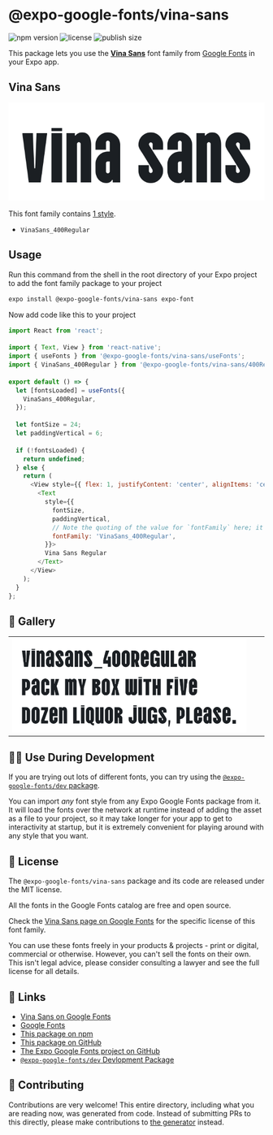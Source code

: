 # @expo-google-fonts/vina-sans

![npm version](https://flat.badgen.net/npm/v/@expo-google-fonts/vina-sans)
![license](https://flat.badgen.net/github/license/expo/google-fonts)
![publish size](https://flat.badgen.net/packagephobia/install/@expo-google-fonts/vina-sans)

This package lets you use the [**Vina Sans**](https://fonts.google.com/specimen/Vina+Sans) font family from [Google Fonts](https://fonts.google.com/) in your Expo app.

## Vina Sans

![Vina Sans](./font-family.png)

This font family contains [1 style](#-gallery).

- `VinaSans_400Regular`

## Usage

Run this command from the shell in the root directory of your Expo project to add the font family package to your project
```sh
expo install @expo-google-fonts/vina-sans expo-font
```

Now add code like this to your project
```js
import React from 'react';

import { Text, View } from 'react-native';
import { useFonts } from '@expo-google-fonts/vina-sans/useFonts';
import { VinaSans_400Regular } from '@expo-google-fonts/vina-sans/400Regular';

export default () => {
  let [fontsLoaded] = useFonts({
    VinaSans_400Regular,
  });

  let fontSize = 24;
  let paddingVertical = 6;

  if (!fontsLoaded) {
    return undefined;
  } else {
    return (
      <View style={{ flex: 1, justifyContent: 'center', alignItems: 'center' }}>
        <Text
          style={{
            fontSize,
            paddingVertical,
            // Note the quoting of the value for `fontFamily` here; it expects a string!
            fontFamily: 'VinaSans_400Regular',
          }}>
          Vina Sans Regular
        </Text>
      </View>
    );
  }
};

```

## 🔡 Gallery


||||
|-|-|-|
|![VinaSans_400Regular](.//400Regular/VinaSans_400Regular.ttf.png)||||


## 👩‍💻 Use During Development

If you are trying out lots of different fonts, you can try using the [`@expo-google-fonts/dev` package](https://github.com/freeboub/google-fonts/tree/master/font-packages/dev#readme).

You can import *any* font style from any Expo Google Fonts package from it. It will load the fonts
over the network at runtime instead of adding the asset as a file to your project, so it may take longer
for your app to get to interactivity at startup, but it is extremely convenient
for playing around with any style that you want.

## 📖 License

The `@expo-google-fonts/vina-sans` package and its code are released under the MIT license.

All the fonts in the Google Fonts catalog are free and open source.

Check the [Vina Sans page on Google Fonts](https://fonts.google.com/specimen/Vina+Sans) for the specific license of this font family.

You can use these fonts freely in your products & projects - print or digital, commercial or otherwise. However, you can't sell the fonts on their own. This isn't legal advice, please consider consulting a lawyer and see the full license for all details.

## 🔗 Links

- [Vina Sans on Google Fonts](https://fonts.google.com/specimen/Vina+Sans)
- [Google Fonts](https://fonts.google.com/)
- [This package on npm](https://www.npmjs.com/package/@expo-google-fonts/vina-sans)
- [This package on GitHub](https://github.com/freeboub/google-fonts/tree/master/font-packages/vina-sans)
- [The Expo Google Fonts project on GitHub](https://github.com/freeboub/google-fonts)
- [`@expo-google-fonts/dev` Devlopment Package](https://github.com/freeboub/google-fonts/tree/master/font-packages/dev)

## 🤝 Contributing

Contributions are very welcome! This entire directory, including what you are reading now, was generated from code. Instead of submitting PRs to this directly, please make contributions to [the generator](https://github.com/freeboub/google-fonts/tree/master/packages/generator) instead.
